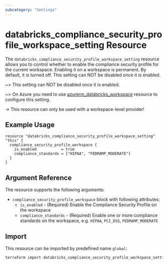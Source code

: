 ```yaml
---
subcategory: "Settings"
---
```


# databricks_compliance_security_profile_workspace_setting Resource

The `databricks_compliance_security_profile_workspace_setting` resource allows you to control whether to enable the 
compliance security profile for the current workspace. Enabling it on a workspace is permanent. By default, it is 
turned off. This setting can NOT be disabled once it is enabled.

~> This setting can NOT be disabled once it is enabled.

~> On Azure you need to use [azurerm_databricks_workspace](https://registry.terraform.io/providers/hashicorp/azurerm/latest/docs/resources/databricks_workspace#compliance_security_profile_enabled-1) resource to configure this setting.

-> This resource can only be used with a workspace-level provider!

## Example Usage

```hcl
resource "databricks_compliance_security_profile_workspace_setting" "this" {
  compliance_security_profile_workspace {
    is_enabled           = true
    compliance_standards = ["HIPAA", "FEDRAMP_MODERATE"]
  }
}
```

## Argument Reference

The resource supports the following arguments:

- `compliance_security_profile_workspace` block with following attributes:
  - `is_enabled` - (Required) Enable the Compliance Security Profile on the workspace
  - `compliance_standards` - (Required) Enable one or more compliance standards on the workspace, e.g. `HIPAA`, `PCI_DSS`, `FEDRAMP_MODERATE`

## Import

This resource can be imported by predefined name `global`:

```bash
terraform import databricks_compliance_security_profile_workspace_setting.this global
```
